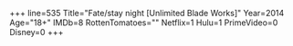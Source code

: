 +++
line=535
Title="Fate/stay night [Unlimited Blade Works]"
Year=2014
Age="18+"
IMDb=8
RottenTomatoes=""
Netflix=1
Hulu=1
PrimeVideo=0
Disney=0
+++


